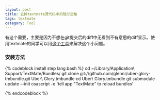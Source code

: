 ```yaml
---
layout: post
title: 去掉textmate源代码中的隐形空格
tags: textmate
category: Tool
---           
```


有这个需要，主要是因为不想在git提交后的diff中无看到不有意思的diff显示。使用textmate的同学可以用[这个工具](https://github.com/glennr/uber-glory-tmbundle)来解决这个小问题。

### 安装方法

{% codeblock install step lang:bash %}
cd ~/Library/Application\ Support/TextMate/Bundles/
git clone git://github.com/glennr/uber-glory-tmbundle.git Uber\ Glory.tmbundle
cd Uber\ Glory.tmbundle
git submodule update --init
osascript -e 'tell app "TextMate" to reload bundles'

{% endcodeblock %}